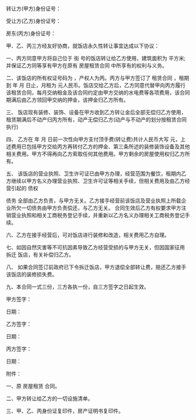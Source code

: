
 


转让方(甲方)身份证号：


受让方(乙方)身份证号：


房东(丙方)身份证号：


甲、乙、丙三方经友好协商，就饭店永久性转让事宜达成以下协议：


一、丙方同意甲方将自己位于 街 号的饭店转让给乙方使用，建筑面积为 平方米;并保证乙方同等享有甲方在原有
房屋租赁合同
中所享有的权利与义务。


二、该饭店的所有权证号码为 ，产权人为丙。丙方与甲方签订了
租赁合同
，租期到 年 月 日止，月租为 元人民币。饭店交给乙方后，乙方同意代替甲向丙方履行该租赁合同，每月交纳租金及该合同约定由甲方交纳的水电费等各项费用，该合同期满后由乙方领回甲交纳的押金，该押金归乙方所有。


三、 饭店现有装修、装饰、设备在甲方收到乙方转让金后全部无偿归乙方使用，租赁期满后不动产归丙方所有，动产无偿归乙方(动产与不动产的划分按租赁合同执行)


四、 乙方在 年 月 日前一次性向甲方支付顶手费(转让费)共计人民币大写 元，上述费用已包括甲方交给丙方再转付乙方的押金、第三条所述的装修装饰设备及其他相关费用。甲方不得再向乙方索取任何其他费用。甲方剩余的房屋使用权归乙方所有。


五、 该饭店的营业执照、卫生许可证已由甲方办理，经营范围为餐饮，租期内乙方继续以甲方名义办理营业执照、卫生许可证等相关手续，但相关费用及由乙方经营引起的
债权

债务
全部由乙方负责，与甲方无关。乙方接手经营前该饭店及营业执照上所载企业所欠一切债务由甲方负责偿还，与乙方无关。 合同生效后乙方有权要求甲方注销营业执照和相关工商税务登记手续，并重新以乙方名义办理相关工商税务登记手续。


六、乙方在接手经营后，可对饭店进行装修和改造，相关费用乙方自理。


七、如因自然灾害等不可抗因素导致乙方经营受损的与甲方无关，但因国家征用
拆迁
饭店，有关补偿归乙方。


八、 如果合同签订前政府已下令拆迁饭店，甲方退偿全部转让费，赔还乙方接手该饭店的装修损失费。


九、本合同一式三份，三方各执一份，自三方签字之日起生效。


甲方签字：


日期：


乙方签字：


日期：


丙方签字：


日期：


附件：


一、原
房屋租赁
合同。


二、甲方转让给乙方的一切设施清单。


三、甲、乙、丙身份证复印件，房产证明书复印件。
 


 

 
 
 
 
 
  


  
 

  


  


  
 
 
 
 

